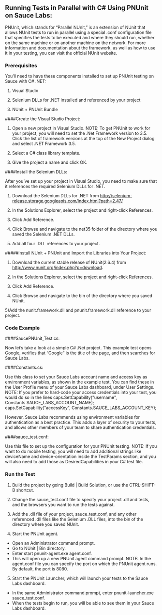 ## Running Tests in Parallel with C# Using PNUnit on Sauce Labs:

PNUnit, which stands for “Parallel NUnit,” is an extension of NUnit that allows NUnit tests to run in parallel using a special .conf configuration file that specifies the tests to be executed and where they should run, whether on the same machine or on another machine on the network. For more information and documentation about the framework, as well as how to use it in your testing, you can visit the official NUnit website.

### Prerequisites

You’ll need to have these components installed to set up PNUnit testing on Sauce with C# .NET:

  1) Visual Studio
  
  2) Selenium DLLs for .NET installed and referenced by your project
  
  3) NUnit + PNUnit Bundle

####Create the Visual Studio Project:

1) Open a new project in Visual Studio.
NOTE: To get PNUnit to work for your project, you will need to set the .Net Framework version to 3.5. Click the list of framework versions at the top of the New Project dialog and select .NET Framework 3.5.

2) Select a C# class library template.

3) Give the project a name and click OK.

####Install the  Selenium DLLs:

After you’ve set up your project in Visual Studio, you need to make sure that it references the required Selenium DLLs for .NET.

1) Download the Selenium DLLs for .NET from http://selenium-release.storage.googleapis.com/index.html?path=2.47/

2) In the Solutions Explorer, select the project and right-click References.

3) Click Add Reference.

4) Click Browse and navigate to the net35 folder of the directory where you saved the Selenium .NET DLLs.

5) Add all four .DLL references to your project.

#####Install NUnit + PNUnit and Import the Libraries into Your Project:

1) Download the current stable release of NUnit(2.6.4) from http://www.nunit.org/index.php?p=download.

2) In the Solutions Explorer, select the project and right-click References.

3) Click Add Reference.

4) Click Browse and navigate to the bin of the directory where you saved NUnit.

5)Add the nunit.framework.dll and pnunit.framework.dll reference to your project.

### Code Example

####SaucePNUnit_Test.cs:

Now let’s take a look at a simple C# .Net project. This example test opens Google, verifies that “Google” is the title of the page, and then searches for Sauce Labs.

####Constants.cs:

Use this class to set your Sauce Labs account name and access key as environment variables, as shown in the example test. You can find these in the User Profile menu of your Sauce Labs dashboard, under User Settings.
NOTE: If you prefer to hard-code your access credentials into your test, you would do so in the lines
 		caps.SetCapability("username", Constants.SAUCE_LABS_ACCOUNT_NAME);
 		caps.SetCapability("accessKey", Constants.SAUCE_LABS_ACCOUNT_KEY);

However, Sauce Labs recommends using environment variables for authentication as a best practice. This adds a layer of security to your tests, and allows other members of your team to share authentication credentials. 

####sauce_test.conf:

Use this file to set up the configuration for your PNUnit testing. 
NOTE: If you want to do mobile testing, you will need to add additional strings like deviceName and device-orientation inside the TestParams section, and you will also need to add those as DesiredCapabilities in your C# test file. 

### Run the Test

1) Build the project by going Build | Build Solution, or use the CTRL-SHIFT-B shortcut.

2) Change the sauce_test.conf file to specify your project .dll and tests, and the browsers you want to run the tests against. 

3) Add the .dll file of your project, sauce_test.conf, and any other referenced .dll files like the Selenium .DLL files, into the bin of the directory where you saved NUnit.

4) Start the PNUnit agent.
  * Open an Administrator command prompt.
  * Go to NUnit | Bin directory.
  * Enter start pnunit-agent.exe agent.conf.
  * This will open up a new PNUnit agent command prompt.
  NOTE: In the agent.conf file you can specify the port on which the PNUnit agent runs. By default, the port is 8080.
	
5) Start the PNUnit Launcher, which will launch your tests to the Sauce Labs dashboard. 
  * In the same Administrator command prompt, enter pnunit-launcher.exe sauce_test.conf.
  * When the tests begin to run, you will be able to see them in your Sauce Labs dashboard. 
